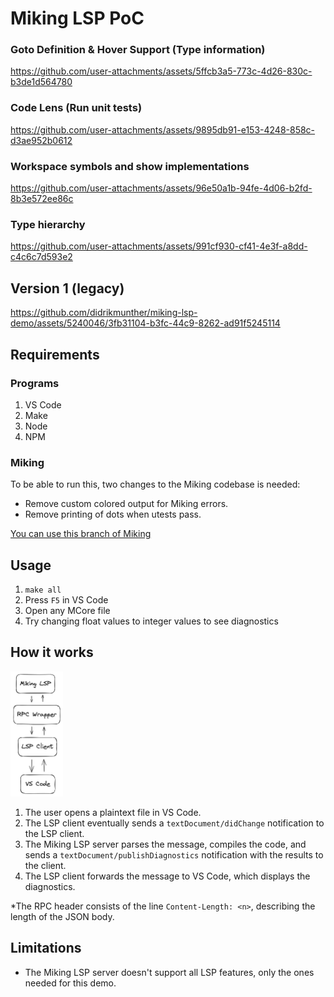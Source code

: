 # Miking LSP PoC

### Goto Definition & Hover Support (Type information)

https://github.com/user-attachments/assets/5ffcb3a5-773c-4d26-830c-b3de1d564780

### Code Lens (Run unit tests)

https://github.com/user-attachments/assets/9895db91-e153-4248-858c-d3ae952b0612

### Workspace symbols and show implementations

https://github.com/user-attachments/assets/96e50a1b-94fe-4d06-b2fd-8b3e572ee86c

### Type hierarchy

https://github.com/user-attachments/assets/991cf930-cf41-4e3f-a8dd-c4c6c7d593e2

## Version 1 (legacy)

https://github.com/didrikmunther/miking-lsp-demo/assets/5240046/3fb31104-b3fc-44c9-8262-ad91f5245114

## Requirements

### Programs

1. VS Code
2. Make
3. Node
4. NPM

### Miking

To be able to run this, two changes to the Miking codebase is needed:

* Remove custom colored output for Miking errors.
* Remove printing of dots when utests pass.

[You can use this branch of Miking](https://github.com/didrikmunther/miking/tree/didrik/miking-lsp-demo-changes)

## Usage

1. `make all`
2. Press `F5` in VS Code
3. Open any MCore file
4. Try changing float values to integer values to see diagnostics

## How it works

<img src="mikinglspdemo.png" alt="Miking LSP" height="200"/>

1. The user opens a plaintext file in VS Code.
2. The LSP client eventually sends a `textDocument/didChange` notification to the LSP client.
3. The Miking LSP server parses the message, compiles the code, and sends a `textDocument/publishDiagnostics` notification with the results to the client.
4. The LSP client forwards the message to VS Code, which displays the diagnostics.

*The RPC header consists of the line `Content-Length: <n>`, describing the length of the JSON body.

## Limitations

- The Miking LSP server doesn't support all LSP features, only the ones needed for this demo.
